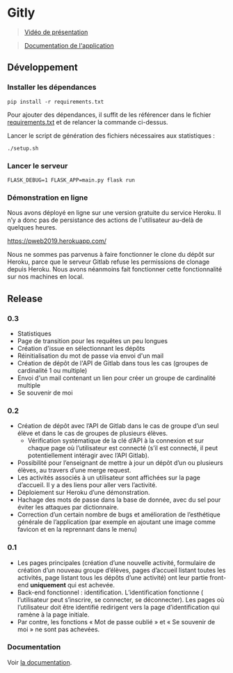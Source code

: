 # Gitly

> [Vidéo de présentation](https://youtu.be/MpnWMEORVLo)

> [Documentation de l'application](./doc.md)

## Développement

### Installer les dépendances

```
pip install -r requirements.txt
```

Pour ajouter des dépendances, il suffit de les référencer dans le fichier
[requirements.txt](./requirements.txt) et de relancer la commande ci-dessus.

Lancer le script de génération des fichiers nécessaires aux statistiques :
```
./setup.sh
```

### Lancer le serveur

```
FLASK_DEBUG=1 FLASK_APP=main.py flask run
```

### Démonstration en ligne

Nous avons déployé en ligne sur une version gratuite du service Heroku. Il n’y
a donc pas de persistance des actions de l'utilisateur au-delà de quelques heures.

https://pweb2019.herokuapp.com/

Nous ne sommes pas parvenus à faire fonctionner le clone du dépôt sur Heroku,
parce que le serveur Gitlab refuse les permissions de clonage depuis Heroku.
Nous avons néanmoins fait fonctionner cette fonctionnalité sur nos machines en
local.

## Release

### 0.3

- Statistiques 
- Page de transition pour les requêtes un peu longues
- Création d'issue en sélectionnant les dépôts
- Réinitialisation du mot de passe via envoi d'un mail
- Création de dépôt de l'API de Gitlab dans tous les cas (groupes de cardinalité 1 ou multiple)
- Envoi d'un mail contenant un lien pour créer un groupe de cardinalité multiple
- Se souvenir de moi

### 0.2

- Création de dépôt avec l’API de Gitlab dans le cas de groupe d’un seul élève
  et dans le cas de groupes de plusieurs élèves.
  - Vérification systématique de la clé d’API à la connexion et sur chaque page
    où l’utilisateur est connecté (s’il est connecté, il peut potentiellement
    intéragir avec l’API Gitlab).
- Possibilité pour l’enseignant de mettre à jour un dépôt d’un ou plusieurs élèves,
  au travers d’une merge request.
- Les activités associés à un utilisateur sont affichées sur la page d’accueil.
  Il y a des liens pour aller vers l’activité.
- Déploiement sur Heroku d’une démonstration.
- Hachage des mots de passe dans la base de donnée, avec du sel pour éviter les
  attaques par dictionnaire.
- Correction d’un certain nombre de bugs et amélioration de l’esthétique
  générale de l’application (par exemple en ajoutant une image comme favicon et
  en la reprennant dans le menu)

### 0.1

- Les pages principales (création d’une nouvelle activité, formulaire de création d’un nouveau groupe d’élèves, pages d’accueil listant toutes les activités, page listant tous les dépôts d’une activité) ont leur partie front-end **uniquement** qui est achevée.
- Back-end fonctionnel : identification. L’identification fonctionne ( l’utilisateur peut s’inscrire, se connecter, se déconnecter). Les pages où l’utilisateur doit être identifié redirigent vers la page d’identification qui ramène à la page initiale.
- Par contre, les fonctions « Mot de passe oublié » et « Se souvenir de moi » ne sont pas achevées. 

### Documentation

Voir [la documentation](doc.md).
